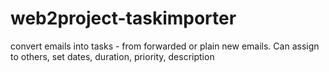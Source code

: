 web2project-taskimporter
========================

convert emails into tasks - from forwarded or plain new emails. Can assign to others, set dates, duration, priority, description
